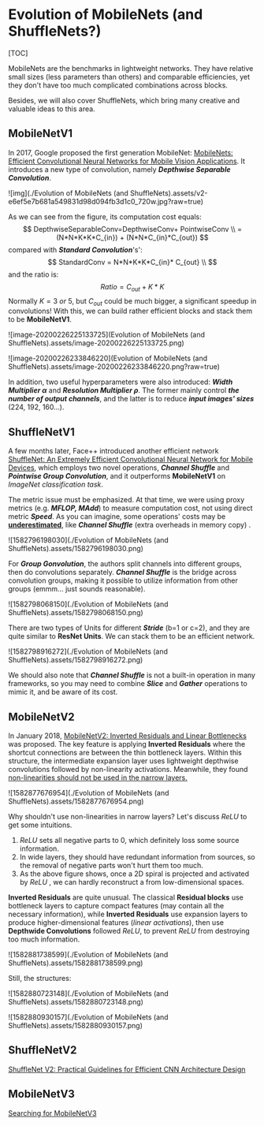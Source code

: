 # Evolution of MobileNets (and ShuffleNets?)

[TOC]

MobileNets are the benchmarks in lightweight networks.  They have relative small sizes (less parameters than others) and comparable efficiencies, yet they don't have too much complicated combinations across blocks.

Besides, we will also cover ShuffleNets, which bring many creative and valuable ideas to this area.

## MobileNetV1

In 2017, Google proposed the first generation MobileNet: [MobileNets: Efficient Convolutional Neural Networks for Mobile Vision Applications](https://arxiv.org/abs/1704.04861). It introduces a new type of convolution, namely  ***Depthwise Separable Convolution***. 

![img](./Evolution of MobileNets (and ShuffleNets).assets/v2-e6ef5e7b681a549831d98d094fb3d1c0_720w.jpg?raw=true)

As we can see from the figure, its computation cost equals: 
$$
DepthwiseSeparableConv=DepthwiseConv+ PointwiseConv \\
= (N*N*K*K*C_{in}) + (N*N*C_{in}*C_{out})
$$
compared with ***Standard Convolution***'s': 
$$
StandardConv = N*N*K*K*C_{in}* C_{out} \\
$$
and the ratio is:
$$
Ratio=  C_{out} + K * K
$$
Normally $K=3\ or \ 5$, but $C_{out}$ could be much bigger, a significant speedup in convolutions!  With this, we can build rather efficient blocks and stack them to be **MobileNetV1**.

![image-20200226225133725](Evolution of MobileNets (and ShuffleNets).assets/image-20200226225133725.png)

![image-20200226233846220](Evolution of MobileNets (and ShuffleNets).assets/image-20200226233846220.png?raw=true)

In addition,  two useful hyperparameters were also introduced:  ***Width Multiplier* $\alpha$** and ***Resolution Multiplier* $\rho$**. The former mainly control ***the number of output channels***, and the latter is to reduce ***input images' sizes*** (224, 192, 160...).



## ShuffleNetV1


A few months later, Face++ introduced another efficient network [ShuffleNet: An Extremely Efficient Convolutional Neural Network for Mobile Devices](https://arxiv.org/abs/1707.01083), which employs two novel operations, ***Channel Shuffle*** and  ***Pointwise Group Convolution***, and it  outperforms **MobileNetV1** on *ImageNet classification task*.

The metric issue must be emphasized. At that time, we were using proxy metrics (e.g. ***MFLOP, MAdd***) to measure computation cost, not using direct metric ***Speed***.  As you can imagine, some operations' costs may be **<u>underestimated</u>**, like ***Channel Shuffle*** (extra overheads in memory copy) . 

![1582796198030](./Evolution of MobileNets (and ShuffleNets).assets/1582796198030.png)

For ***Group Gonvolution***, the authors split channels into different groups, then do convolutions separately. ***Channel Shuffle*** is the bridge across convolution groups,  making it possible to utilize information from other groups (emmm... just sounds reasonable).

![1582798068150](./Evolution of MobileNets (and ShuffleNets).assets/1582798068150.png)

There are two types of Units for different ***Stride*** (b=1 or c=2), and they are quite similar to **ResNet Units**. We can stack them to be an efficient network.

![1582798916272](./Evolution of MobileNets (and ShuffleNets).assets/1582798916272.png)

We should also note that ***Channel Shuffle*** is not a built-in operation in many frameworks, so you may need to combine ***Slice*** and ***Gather*** operations to mimic it, and be aware of its cost. 



## MobileNetV2

In January 2018,  [MobileNetV2: Inverted Residuals and Linear Bottlenecks](https://arxiv.org/abs/1801.04381)  was proposed.  The key feature is applying **Inverted Residuals** where the shortcut connections are between the thin bottleneck layers.  Within this structure,  the intermediate expansion layer uses lightweight depthwise convolutions followed by non-linearity activations. Meanwhile, they found <u>non-linearities should not be used in the narrow layers.</u>

![1582877676954](./Evolution of MobileNets (and ShuffleNets).assets/1582877676954.png)

Why shouldn't use non-linearities in narrow layers?  Let's discuss *ReLU* to get some intuitions.  

1.  *ReLU* sets all negative parts to $0$,  which definitely  loss some source information.
2. In wide layers,  they should have redundant  information from sources,  so the removal of negative parts won't hurt them too much.
3. As the above figure shows, once a 2D spiral is projected and  activated by *ReLU* , we can hardly reconstruct a from low-dimensional spaces.

**Inverted Residuals** are quite unusual. The classical **Residual blocks** use bottleneck layers to capture compact features (may contain all the necessary information),  while **Inverted Residuals** use expansion layers to produce higher-dimensional features (*linear activations*), then use **Depthwide Convolutions** followed *ReLU*, to prevent *ReLU* from destroying too much information.

![1582881738599](./Evolution of MobileNets (and ShuffleNets).assets/1582881738599.png)

Still, the structures: 

![1582880723148](./Evolution of MobileNets (and ShuffleNets).assets/1582880723148.png)

![1582880930157](./Evolution of MobileNets (and ShuffleNets).assets/1582880930157.png)

## ShuffleNetV2

[ShuffleNet V2: Practical Guidelines for Efficient CNN Architecture Design](https://arxiv.org/abs/1807.11164)



## MobileNetV3

[Searching for MobileNetV3](https://arxiv.org/abs/1905.02244)

